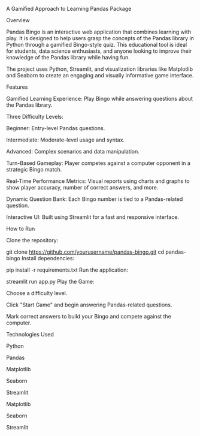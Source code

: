 A Gamified Approach to Learning Pandas Package

Overview

Pandas Bingo is an interactive web application that combines learning with play. It is designed to help users grasp the concepts of the Pandas library in Python through a gamified Bingo-style quiz. This educational tool is ideal for students, data science enthusiasts, and anyone looking to improve their knowledge of the Pandas library while having fun.

The project uses Python, Streamlit, and visualization libraries like Matplotlib and Seaborn to create an engaging and visually informative game interface.

Features

Gamified Learning Experience: Play Bingo while answering questions about the Pandas library.

Three Difficulty Levels:

Beginner: Entry-level Pandas questions.

Intermediate: Moderate-level usage and syntax.

Advanced: Complex scenarios and data manipulation.

Turn-Based Gameplay: Player competes against a computer opponent in a strategic Bingo match.

Real-Time Performance Metrics: Visual reports using charts and graphs to show player accuracy, number of correct answers, and more.

Dynamic Question Bank: Each Bingo number is tied to a Pandas-related question.

Interactive UI: Built using Streamlit for a fast and responsive interface.

How to Run

Clone the repository:

git clone https://github.com/yourusername/pandas-bingo.git
cd pandas-bingo
Install dependencies:

pip install -r requirements.txt
Run the application:


streamlit run app.py
Play the Game:

Choose a difficulty level.

Click "Start Game" and begin answering Pandas-related questions.

Mark correct answers to build your Bingo and compete against the computer.

Technologies Used

Python

Pandas

Matplotlib

Seaborn

Streamlit

Matplotlib

Seaborn

Streamlit
